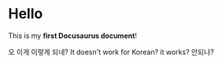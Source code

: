 # Hello

This is my **first Docusaurus document**!

오 이게 이렇게 되네?
It doesn't work for Korean? it works? 안되나?